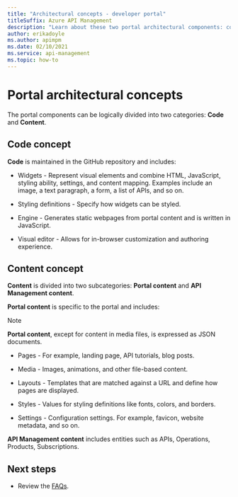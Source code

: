 ```yaml
---
title: "Architectural concepts - developer portal"
titleSuffix: Azure API Management
description: "Learn about these two portal architectural components: code and content."
author: erikadoyle
ms.author: apimpm
ms.date: 02/10/2021
ms.service: api-management
ms.topic: how-to
---
```


# Portal architectural concepts

The portal components can be logically divided into two categories: **Code** and **Content**.

## Code concept

**Code** is maintained in the GitHub repository and includes:

- Widgets - Represent visual elements and combine HTML, JavaScript, styling ability, settings, and content mapping. Examples include an image, a text paragraph, a form, a list of APIs, and so on.

- Styling definitions - Specify how widgets can be styled.

- Engine - Generates static webpages from portal content and is written in JavaScript.

- Visual editor - Allows for in-browser customization and authoring experience.

## Content concept

**Content** is divided into two subcategories: **Portal content** and **API Management content**.

**Portal content** is specific to the portal and includes:

   > [!NOTE]
   > **Portal content**, except for content in media files, is expressed as JSON documents.

- Pages - For example, landing page, API tutorials, blog posts.

- Media - Images, animations, and other file-based content.

- Layouts - Templates that are matched against a URL and define how pages are displayed.

- Styles - Values for styling definitions like fonts, colors, and borders.

- Settings - Configuration settings. For example, favicon, website metadata, and so on.

**API Management content** includes entities such as APIs, Operations, Products, Subscriptions.

## Next steps

- Review the [FAQs](dev-portal-faq.md).
